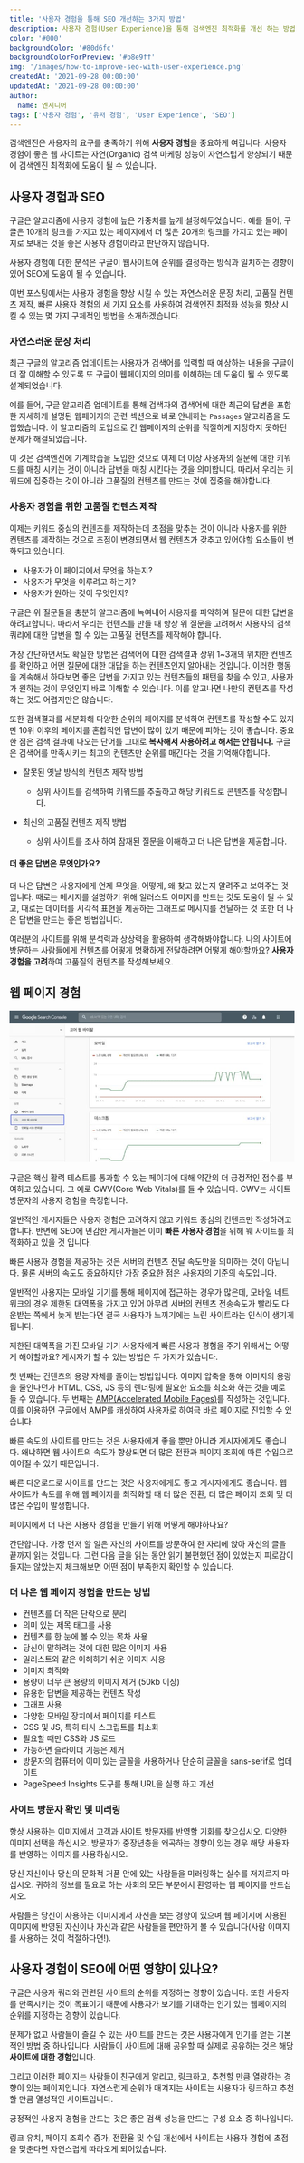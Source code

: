 ```yaml
---
title: '사용자 경험을 통해 SEO 개선하는 3가지 방법'
description: 사용자 경험(User Experience)을 통해 검색엔진 최적화를 개선 하는 방법에 대해서 소개합니다.
color: '#000'
backgroundColor: '#80d6fc'
backgroundColorForPreview: '#b8e9ff'
img: '/images/how-to-improve-seo-with-user-experience.png'
createdAt: '2021-09-28 00:00:00'
updatedAt: '2021-09-28 00:00:00'
author:
  name: 엔지니어
tags: ['사용자 경험', '유저 경험', 'User Experience', 'SEO']
---
```


검색엔진은 사용자의 요구를 충족하기 위해 **사용자 경험**을 중요하게 여깁니다. 사용자 경험이 좋은 웹 사이트는 자연(Organic) 검색 마케팅 성능이 자연스럽게 향상되기 때문에 검색엔진 최적화에 도움이 될 수 있습니다.

<!--more-->

## 사용자 경험과 SEO

구글은 알고리즘에 사용자 경험에 높은 가중치를 높게 설정해두었습니다. 예를 들어, 구글은 10개의 링크를 가지고 있는 페이지에서 더 많은 20개의 링크를 가지고 있는 페이지로 보내는 것을 좋은 사용자 경험이라고 판단하지 않습니다.

사용자 경험에 대한 분석은 구글이 웹사이트에 순위를 결정하는 방식과 일치하는 경향이 있어 SEO에 도움이 될 수 있습니다.

이번 포스팅에서는 사용자 경험을 향상 시킬 수 있는 자연스러운 문장 처리, <nuxt-link to="/wiki/content">고품질 컨텐츠</nuxt-link> 제작, 빠른 사용자 경험의 세 가지 요소를 사용하여 검색엔진 최적화 성능을 향상 시킬 수 있는 몇 가지 구체적인 방법을 소개하겠습니다.

<simple-diagnosis title='사용자 경험 SEO 진단하기' description='사용자 경험에 대한 검색엔진 최적화를 위해 여러분의 사이트를 진단해보세요.'></simple-diagnosis>

### 자연스러운 문장 처리

<nuxt-link to="/blog/google/google-algorithm-updates-recently">최근 구글의 알고리즘 업데이트</nuxt-link>는 사용자가 검색어를 입력할 때 예상하는 내용을 구글이 더 잘 이해할 수 있도록 또 구글이 웹페이지의 의미를 이해하는 데 도움이 될 수 있도록 설계되었습니다.

예를 들어, 구글 알고리즘 업데이트를 통해 검색자의 검색어에 대한 최근의 답변을 포함한 자세하게 설명된 웹페이지의 관련 섹션으로 바로 안내하는 `Passages` 알고리즘을 도입했습니다. 이 알고리즘의 도입으로 긴 웹페이지의 순위를 적절하게 지정하지 못하던 문제가 해결되었습니다.

이 것은 검색엔진에 기계학습을 도입한 것으로 이제 더 이상 사용자의 질문에 대한 키워드를 매칭 시키는 것이 아니라 답변을 매칭 시킨다는 것을 의미합니다. 따라서 우리는 키워드에 집중하는 것이 아니라 고품질의 컨텐츠를 만드는 것에 집중을 해야합니다.

### 사용자 경험을 위한 고품질 컨텐츠 제작

이제는 키워드 중심의 컨텐츠를 제작하는데 초점을 맞추는 것이 아니라 사용자를 위한 컨텐츠를 제작하는 것으로 초점이 변경되면서 웹 컨텐츠가 갖추고 있어야할 요소들이 변화되고 있습니다.

- 사용자가 이 페이지에서 무엇을 하는지?
- 사용자가 무엇을 이루려고 하는지?
- 사용자가 원하는 것이 무엇인지?

구글은 위 질문들을 충분히 알고리즘에 녹여내어 사용자를 파악하여 질문에 대한 답변을 하려고합니다. 따라서 우리는 컨텐츠를 만들 때 항상 위 질문을 고려해서 사용자의 검색 쿼리에 대한 답변을 할 수 있는 고품질 컨텐츠를 제작해야 합니다.

가장 간단하면서도 확실한 방법은 검색어에 대한 검색결과 상위 1~3개의 위치한 컨텐츠를 확인하고 어떤 질문에 대한 대답을 하는 컨텐츠인지 알아내는 것입니다. 이러한 행동을 계속해서 하다보면 좋은 답변을 가지고 있는 컨텐츠들의 패턴을 찾을 수 있고, 사용자가 원하는 것이 무엇인지 바로 이해할 수 있습니다. 이를 알고나면 나만의 컨텐츠를 작성하는 것도 어렵지만은 않습니다.

또한 검색결과를 세분화해 다양한 순위의 페이지를 분석하여 컨텐츠를 작성할 수도 있지만 10위 이후의 페이지를 혼합적인 답변이 많이 있기 때문에 피하는 것이 좋습니다. 중요한 점은 검색 결과에 나오는 단어를 그대로 **복사해서 사용하려고 해서는 안됩니다.** 구글은 검색어를 만족시키는 최고의 컨텐츠만 순위를 매긴다는 것을 기억해야합니다.

- 잘못된 옛날 방식의 컨텐츠 제작 방법
  - 상위 사이트를 검색하여 키워드를 추출하고 해당 키워드로 콘텐츠를 작성합니다.

- 최신의 고품질 컨텐츠 제작 방법
  - 상위 사이트를 조사 하여 잠재된 질문을 이해하고 더 나은 답변을 제공합니다.

#### 더 좋은 답변은 무엇인가요?

더 나은 답변은 사용자에게 ​언제 무엇을, 어떻게, 왜 찾고 있는지 알려주고 보여주는 것입니다. 때로는 메시지를 설명하기 위해 일러스트 이미지를 만드는 것도 도움이 될 수 있고, 때로는 데이터를 시각적 표현을 제공하는 그래프로 메시지를 전달하는 것 또한 더 나은 답변을 만드는 좋은 방법입니다.

여러분의 사이트를 위해 분석력과 상상력을 활용하여 생각해봐야합니다. 나의 사이트에 방문하는 사람들에게 컨텐츠를 어떻게 명확하게 전달하려면 어떻게 해야할까요? **사용자 경험을 고려**하여 고품질의 컨텐츠를 작성해보세요.

## 웹 페이지 경험

![코어 웹 바이탈](/images/core-web-vitals.jpg)

구글은 핵심 활력 테스트를 통과할 수 있는 페이지에 대해 약간의 더 긍정적인 점수를 부여하고 있습니다. 그 예로 CWV(Core Web Vitals)를 들 수 있습니다. CWV는 사이트 방문자의 사용자 경험을 측정합니다.

일반적인 게시자들은 사용자 경험은 고려하지 않고 키워드 중심의 컨텐츠만 작성하려고 합니다. 반면에 SEO에 민감한 게시자들은 이미 **빠른 사용자 경험**을 위해 웨 사이트를 최적화하고 있을 것 입니다.

빠른 사용자 경험을 제공하는 것은 서버의 컨텐츠 전달 속도만을 의미하는 것이 아닙니다. 물론 서버의 속도도 중요하지만 가장 중요한 점은 사용자의 기준의 속도입니다.

일반적인 사용자는 모바일 기기를 통해 페이지에 접근하는 경우가 많은데, 모바일 네트워크의 경우 제한된 대역폭을 가지고 있어 아무리 서버의 컨텐츠 전송속도가 빨라도 다운받는 쪽에서 늦게 받는다면 결국 사용자가 느끼기에는 느린 사이트라는 인식이 생기게 됩니다.

제한된 대역폭을 가진 모바일 기기 사용자에게 빠른 사용자 경험을 주기 위해서는 어떻게 해야할까요? 게시자가 할 수 있는 방법은 두 가지가 있습니다.

첫 번째는 컨텐츠의 용량 자체를 줄이는 방법입니다. 이미지 압축을 통해 이미지의 용량을 줄인다던가 HTML, CSS, JS 등의 렌더링에 필요한 요소를 최소화 하는 것을 예로 들 수 있습니다. 두 번째는 [AMP(Accelerated Mobile Pages)](https://d2.naver.com/news/7976742)를 작성하는 것입니다. 이를 이용하면 구글에서 AMP를 캐싱하여 사용자로 하여금 바로 페이지로 진입할 수 있습니다.

빠른 속도의 사이트를 만드는 것은 사용자에게 좋을 뿐만 아니라 게시자에게도 좋습니다. 왜냐하면 웹 사이트의 속도가 향상되면 더 많은 전환과 페이지 조회에 따른 수입으로 이어질 수 있기 때문입니다.

빠른 다운로드로 사이트를 만드는 것은 사용자에게도 좋고 게시자에게도 좋습니다. 웹 사이트가 속도를 위해 웹 페이지를 최적화할 때 더 많은 전환, 더 많은 페이지 조회 및 더 많은 수입이 발생합니다.

페이지에서 더 나은 사용자 경험을 만들기 위해 어떻게 해야하나요?

간단합니다. 가장 먼저 할 일은 자신의 사이트를 방문하여 한 자리에 앉아 자신의 글을 끝까지 읽는 것입니다. 그런 다음 글을 읽는 동안 읽기 불편했던 점이 있었는지 피로감이 들지는 않았는지 체크해보면 어떤 점이 부족한지 확인할 수 있습니다.

### 더 나은 웹 페이지 경험을 만드는 방법

- 컨텐츠를 더 작은 단락으로 분리
- 의미 있는 제목 태그를 사용
- 컨텐츠를 한 눈에 볼 수 있는 목차 사용
- 당신이 말하려는 것에 대한 많은 이미지 사용
- 일러스트와 같은 이해하기 쉬운 이미지 사용
- 이미지 최적화
- 용량이 너무 큰 용량의 이미지 제거 (50kb 이상)
- 유용한 답변을 제공하는 컨텐츠 작성
- 그래프 사용
- 다양한 모바일 장치에서 페이지를 테스트
- CSS 및 JS, 특히 타사 스크립트를 최소화
- 필요할 때만 CSS와 JS 로드
- 가능하면 슬라이더 기능은 제거
- 방문자의 컴퓨터에 이미 있는 글꼴을 사용하거나 단순히 글꼴을 sans-serif로 업데이트
- PageSpeed ​​Insights 도구를 통해 URL을 실행 하고 개선

### 사이트 방문자 확인 및 미러링

항상 사용하는 이미지에서 고객과 사이트 방문자를 반영할 기회를 찾으십시오. 다양한 이미지 선택을 하십시오. 방문자가 중장년층을 왜곡하는 경향이 있는 경우 해당 사용자를 반영하는 이미지를 사용하십시오.

당신 자신이나 당신의 문화적 거품 안에 있는 사람들을 미러링하는 실수를 저지르지 마십시오. 귀하의 정보를 필요로 하는 사회의 모든 부분에서 환영하는 웹 페이지를 만드십시오.

사람들은 당신이 사용하는 이미지에서 자신을 보는 경향이 있으며 웹 페이지에 사용된 이미지에 반영된 자신이나 자신과 같은 사람들을 편안하게 볼 수 있습니다(사람 이미지를 사용하는 것이 적절하다면!).

## 사용자 경험이 SEO에 어떤 영향이 있나요?

구글은 사용자 쿼리와 관련된 사이트의 순위를 지정하는 경향이 있습니다. 또한 사용자를 만족시키는 것이 목표이기 때문에 사용자가 보기를 기대하는 인기 있는 웹페이지의 순위를 지정하는 경향이 있습니다.

문제가 없고 사람들이 즐길 수 있는 사이트를 만드는 것은 사용자에게 인기를 얻는 기본적인 방법 중 하나입니다. 사람들이 사이트에 대해 공유할 때 실제로 공유하는 것은 해당 **사이트에 대한 경험**입니다.

그리고 이러한 페이지는 사람들이 친구에게 알리고, 링크하고, 추천할 만큼 열광하는 경향이 있는 페이지입니다. 자연스럽게 순위가 매겨지는 사이트는 사용자가 링크하고 추천할 만큼 열성적인 사이트입니다.

긍정적인 사용자 경험을 만드는 것은 좋은 검색 성능을 만드는 구성 요소 중 하나입니다.

링크 유치, 페이지 조회수 증가, 전환율 및 수입 개선에서 사이트는 사용자 경험에 초점을 맞춘다면 자연스럽게 따라오게 되어있습니다.
